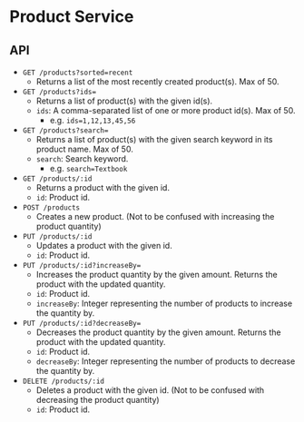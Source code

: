 # Product Service

## API
- `GET /products?sorted=recent`
  - Returns a list of the most recently created product(s). Max of 50.
- `GET /products?ids=`
  - Returns a list of product(s) with the given id(s).
  - `ids`: A comma-separated list of one or more product id(s). Max of 50.
    - e.g. `ids=1,12,13,45,56`
- `GET /products?search=`
  - Returns a list of product(s) with the given search keyword in its product name. Max of 50.
  - `search`: Search keyword.
    - e.g. `search=Textbook`
- `GET /products/:id`
  - Returns a product with the given id.
  - `id`: Product id.
- `POST /products`
  - Creates a new product. (Not to be confused with increasing the product quantity)
- `PUT /products/:id`
  - Updates a product with the given id.
  - `id`: Product id.
- `PUT /products/:id?increaseBy=`
  - Increases the product quantity by the given amount. Returns the product with the updated quantity.
  - `id`: Product id.
  - `increaseBy`: Integer representing the number of products to increase the quantity by.
- `PUT /products/:id?decreaseBy=`
  - Decreases the product quantity by the given amount. Returns the product with the updated quantity.
  - `id`: Product id.
  - `decreaseBy`: Integer representing the number of products to decrease the quantity by.
- `DELETE /products/:id`
  - Deletes a product with the given id. (Not to be confused with decreasing the product quantity)
  - `id`: Product id.
